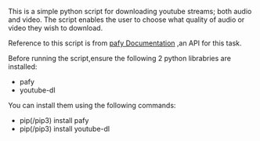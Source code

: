 This is a simple python script for downloading youtube streams; both audio and video.
The script enables the user to choose what quality of audio or video they wish to download.

Reference to this script is from [pafy Documentation](https://pythonhosted.org/Pafy/?source=post_page-----cd4574354d8e----------------------#) ,an API for this task.

Before running the script,ensure the following 2 python librabries are installed:
- pafy
- youtube-dl

You can install them using the following commands:
- pip(/pip3) install pafy
- pip(/pip3) install youtube-dl
